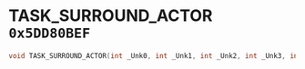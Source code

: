 # TASK_SURROUND_ACTOR `0x5DD80BEF`

```cpp
void TASK_SURROUND_ACTOR(int _Unk0, int _Unk1, int _Unk2, int _Unk3, int _Unk4, int _Unk5);
```
